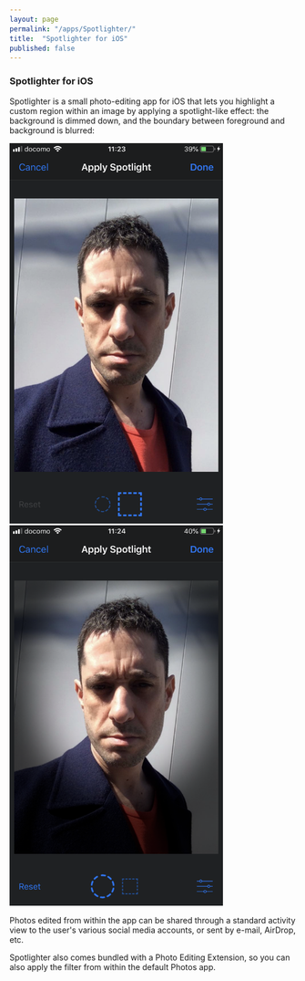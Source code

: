 ```yaml
---
layout: page
permalink: "/apps/Spotlighter/"
title:  "Spotlighter for iOS"
published: false
---
```


### Spotlighter for iOS

Spotlighter is a small photo-editing app for iOS that lets you highlight a custom region 
within an image by applying a spotlight-like effect: the background is dimmed down, and
the boundary between foreground and background is blurred:

<img src="/assets/images/spotlighter/screenshot_1@2x.png" width="375pt" height="667pt">
<img src="/assets/images/spotlighter/screenshot_2@2x.png" width="375pt" height="667pt">

Photos edited from within the app can be shared through a standard activity view to the
user's various social media accounts, or sent by e-mail, AirDrop, etc.

Spotlighter also comes bundled with a Photo Editing Extension, so you can also apply 
the filter from within the default Photos app. 
